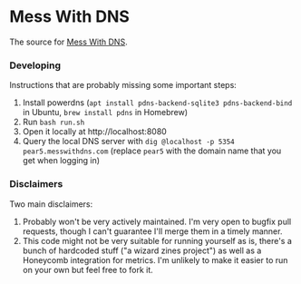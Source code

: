 # Mess With DNS

The source for [Mess With DNS](https://messwithdns.net).

### Developing

Instructions that are probably missing some important steps:

1. Install powerdns (`apt install pdns-backend-sqlite3 pdns-backend-bind` in Ubuntu, `brew install pdns` in Homebrew)
2. Run `bash run.sh`
3. Open it locally at http://localhost:8080
4. Query the local DNS server with `dig @localhost -p 5354 pear5.messwithdns.com` (replace `pear5` with the domain name that you get when logging in)

### Disclaimers

Two main disclaimers:

1. Probably won't be very actively maintained. I'm very open to bugfix pull
   requests, though I can't guarantee I'll merge them in a timely manner.
2. This code might not be very suitable for running yourself as is, there's a
   bunch of hardcoded stuff ("a wizard zines project") as well as a Honeycomb
   integration for metrics. I'm unlikely to make it easier to run on your own
   but feel free to fork it.
